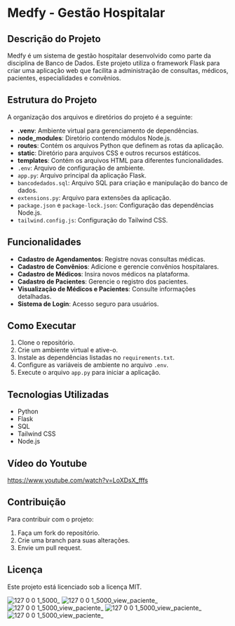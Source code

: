
# Medfy - Gestão Hospitalar

## Descrição do Projeto
Medfy é um sistema de gestão hospitalar desenvolvido como parte da disciplina de Banco de Dados. Este projeto utiliza o framework Flask para criar uma aplicação web que facilita a administração de consultas, médicos, pacientes, especialidades e convênios.

## Estrutura do Projeto
A organização dos arquivos e diretórios do projeto é a seguinte:

- **.venv**: Ambiente virtual para gerenciamento de dependências.
- **node_modules**: Diretório contendo módulos Node.js.
- **routes**: Contém os arquivos Python que definem as rotas da aplicação.
- **static**: Diretório para arquivos CSS e outros recursos estáticos.
- **templates**: Contém os arquivos HTML para diferentes funcionalidades.
- `.env`: Arquivo de configuração de ambiente.
- `app.py`: Arquivo principal da aplicação Flask.
- `bancodedados.sql`: Arquivo SQL para criação e manipulação do banco de dados.
- `extensions.py`: Arquivo para extensões da aplicação.
- `package.json` e `package-lock.json`: Configuração das dependências Node.js.
- `tailwind.config.js`: Configuração do Tailwind CSS.

## Funcionalidades
- **Cadastro de Agendamentos**: Registre novas consultas médicas.
- **Cadastro de Convênios**: Adicione e gerencie convênios hospitalares.
- **Cadastro de Médicos**: Insira novos médicos na plataforma.
- **Cadastro de Pacientes**: Gerencie o registro dos pacientes.
- **Visualização de Médicos e Pacientes**: Consulte informações detalhadas.
- **Sistema de Login**: Acesso seguro para usuários.

## Como Executar
1. Clone o repositório.
2. Crie um ambiente virtual e ative-o.
3. Instale as dependências listadas no `requirements.txt`.
4. Configure as variáveis de ambiente no arquivo `.env`.
5. Execute o arquivo `app.py` para iniciar a aplicação.

## Tecnologias Utilizadas
- Python
- Flask
- SQL
- Tailwind CSS
- Node.js

## Vídeo do Youtube
https://www.youtube.com/watch?v=LoXDsX_fffs


## Contribuição
Para contribuir com o projeto:
1. Faça um fork do repositório.
2. Crie uma branch para suas alterações.
3. Envie um pull request.

## Licença
Este projeto está licenciado sob a licença MIT.

![127 0 0 1_5000_](https://github.com/user-attachments/assets/d1b0aaed-2e17-4ab9-b333-d6e3b5b72170)
![127 0 0 1_5000_view_paciente_](https://github.com/user-attachments/assets/3520e5c0-0ca6-4368-9b15-0a86cb41144c)
![127 0 0 1_5000_view_paciente_](https://github.com/user-attachments/assets/2acdaeb0-cf07-4f36-aaba-57cbd2331c75)
![127 0 0 1_5000_view_paciente_](https://github.com/user-attachments/assets/73e5f5a8-57be-4c76-bf7d-0174845ba4d4)
![127 0 0 1_5000_view_paciente_](https://github.com/user-attachments/assets/b70ef6d3-f0da-4dcc-a97b-8c6a8251fec7)






